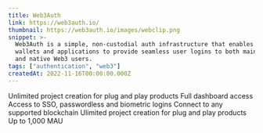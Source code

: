 ```yaml
---
title: Web3Auth
link: https://web3auth.io/
thumbnail: https://web3auth.io/images/webclip.png
snippet: >-
  Web3Auth is a simple, non-custodial auth infrastructure that enables Web3
  wallets and applications to provide seamless user logins to both mainstream
  and native Web3 users.
tags: ["authentication", "web3"]
createdAt: 2022-11-16T00:00:00.000Z
---
```

Unlimited project creation for plug and play products
Full dashboard access
Access to SSO, passwordless and biometric logins
Connect to any supported blockchain
Ulimited project creation for plug and play products
Up to 1,000 MAU